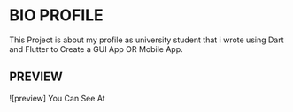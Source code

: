 # BIO PROFILE
This Project is about my profile as university student that i wrote using Dart and Flutter to Create a GUI App OR Mobile App.

## PREVIEW
![preview] You Can See At 